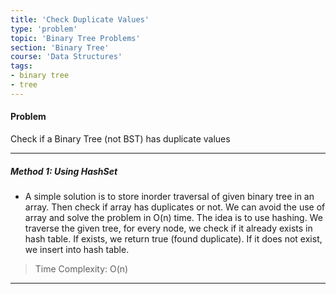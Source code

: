 ```yaml
---
title: 'Check Duplicate Values'
type: 'problem'
topic: 'Binary Tree Problems'
section: 'Binary Tree'
course: 'Data Structures'
tags:
- binary tree
- tree
---
```

#### Problem
Check if a Binary Tree (not BST) has duplicate values

---
##### Method 1: Using HashSet
- A simple solution is to store inorder traversal of given binary tree in an array. Then check if array has duplicates or not. We can avoid the use of array and solve the problem in O(n) time. The idea is to use hashing. We traverse the given tree, for every node, we check if it already exists in hash table. If exists, we return true (found duplicate). If it does not exist, we insert into hash table.

> Time Complexity: O(n)



---
